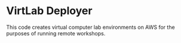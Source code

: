 # VirtLab Deployer

This code creates virtual computer lab environments on AWS for the purposes of
running remote workshops.
